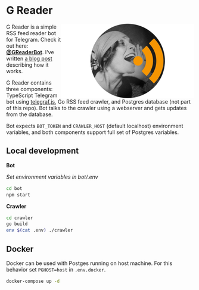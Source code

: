 # G Reader

<img align="right" height=200 src="/cover.png" alt="G Reader" />

G Reader is a simple RSS feed reader bot for Telegram. Check it out here: **[@GReaderBot](https://t.me/GReaderBot)**. I've written [a blog post](https://nikstar.me/post/greader/) describing how it works.

G Reader contains three components: TypeScript Telegram bot using [telegraf.js](https://telegraf.js.org/), Go RSS feed crawler, and Postgres database (not part of this repo). Bot talks to the crawler using a webserver and gets updates from the database.

Bot expects `BOT_TOKEN` and `CRAWLER_HOST` (default localhost) environment variables, and both components support full set of Postgres variables.

## Local development

**Bot**

*Set environment variables in bot/.env*

```bash
cd bot
npm start
```

**Crawler**

```bash
cd crawler
go build
env $(cat .env) ./crawler
```

## Docker

Docker can be used with Postges running on host machine. For this behavior set `PGHOST=host` in `.env.docker`.

```bash
docker-compose up -d
```


